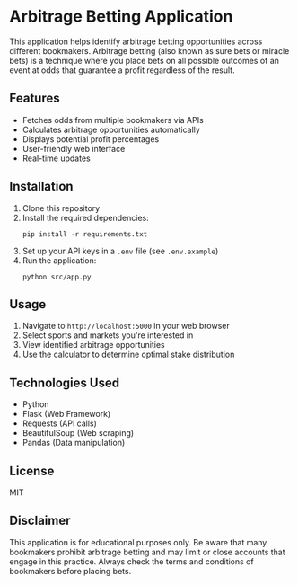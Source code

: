 # Arbitrage Betting Application

This application helps identify arbitrage betting opportunities across different bookmakers. Arbitrage betting (also known as sure bets or miracle bets) is a technique where you place bets on all possible outcomes of an event at odds that guarantee a profit regardless of the result.

## Features

- Fetches odds from multiple bookmakers via APIs
- Calculates arbitrage opportunities automatically
- Displays potential profit percentages
- User-friendly web interface
- Real-time updates

## Installation

1. Clone this repository
2. Install the required dependencies:
   ```
   pip install -r requirements.txt
   ```
3. Set up your API keys in a `.env` file (see `.env.example`)
4. Run the application:
   ```
   python src/app.py
   ```

## Usage

1. Navigate to `http://localhost:5000` in your web browser
2. Select sports and markets you're interested in
3. View identified arbitrage opportunities
4. Use the calculator to determine optimal stake distribution

## Technologies Used

- Python
- Flask (Web Framework)
- Requests (API calls)
- BeautifulSoup (Web scraping)
- Pandas (Data manipulation)

## License

MIT

## Disclaimer

This application is for educational purposes only. Be aware that many bookmakers prohibit arbitrage betting and may limit or close accounts that engage in this practice. Always check the terms and conditions of bookmakers before placing bets. 